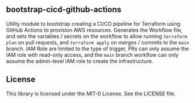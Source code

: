 ## bootstrap-cicd-github-actions

Utility module to bootstrap creating a CI/CD pipeline for Terraform using GitHub Actions to provision AWS resources. Generates the Workflow file, and sets the variables / secrets on the workflow to allow running `terraform plan` on pull requests, and `terraform apply` on merges / commits to the `main` branch. IAM Role are limited to the type of trigger, PRs can only assume the IAM role with read-only access, and the `main` branch workflow can only assume the admin-level IAM role to create the infrastructure.

## License

This library is licensed under the MIT-0 License. See the LICENSE file.
